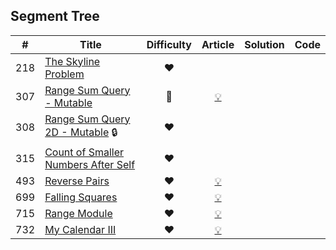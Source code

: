 
## Segment Tree

|#|Title|Difficulty|Article|Solution|Code|
|:---:|---|:---:|:---:|:---:|:---:|
|218|[The Skyline Problem](https://leetcode.com/problems/the-skyline-problem) |❤️||||
|307|[Range Sum Query - Mutable](https://leetcode.com/problems/range-sum-query-mutable) |🧡|[💡](https://leetcode.com/articles/range-sum-query-mutable)|||
|308|[Range Sum Query 2D - Mutable](https://leetcode.com/problems/range-sum-query-2d-mutable) 🔒|❤️||||
|315|[Count of Smaller Numbers After Self](https://leetcode.com/problems/count-of-smaller-numbers-after-self) |❤️||||
|493|[Reverse Pairs](https://leetcode.com/problems/reverse-pairs) |❤️|[💡](https://leetcode.com/articles/reverse-pairs)|||
|699|[Falling Squares](https://leetcode.com/problems/falling-squares) |❤️|[💡](https://leetcode.com/articles/falling-squares)|||
|715|[Range Module](https://leetcode.com/problems/range-module) |❤️|[💡](https://leetcode.com/articles/range-module)|||
|732|[My Calendar III](https://leetcode.com/problems/my-calendar-iii) |❤️|[💡](https://leetcode.com/articles/my-calendar-iii)|||
